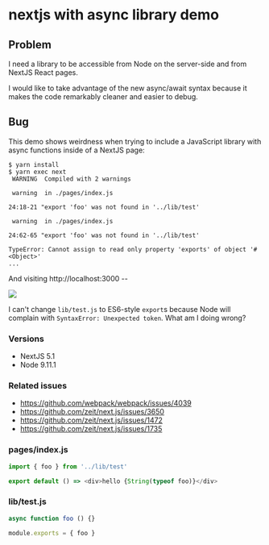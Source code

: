 # nextjs with async library demo

## Problem

I need a library to be accessible from Node on the server-side and from NextJS React pages.

I would like to take advantage of the new async/await syntax because it makes the code remarkably cleaner and easier to debug.

## Bug

This demo shows weirdness when trying to include a JavaScript library with async functions inside of a NextJS page:

```
$ yarn install
$ yarn exec next
 WARNING  Compiled with 2 warnings

 warning  in ./pages/index.js

24:18-21 "export 'foo' was not found in '../lib/test'

 warning  in ./pages/index.js

24:62-65 "export 'foo' was not found in '../lib/test'

TypeError: Cannot assign to read only property 'exports' of object '#<Object>'
...
```

And visiting http://localhost:3000 --

![](https://i.imgur.com/n1aSUY2.png)

I can't change `lib/test.js` to ES6-style `export`s because Node will complain with `SyntaxError: Unexpected token`. What am I doing wrong?

### Versions

- NextJS 5.1
- Node 9.11.1

### Related issues

- https://github.com/webpack/webpack/issues/4039
- https://github.com/zeit/next.js/issues/3650
- https://github.com/zeit/next.js/issues/1472
- https://github.com/zeit/next.js/issues/1735

### pages/index.js

```javascript
import { foo } from '../lib/test'

export default () => <div>hello {String(typeof foo)}</div>
```

### lib/test.js

```javascript
async function foo () {}

module.exports = { foo }
```
